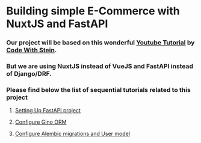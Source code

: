 # Building simple E-Commerce with NuxtJS and FastAPI

### Our project will be based on this wonderful [Youtube Tutorial](https://www.youtube.com/watch?v=Yg5zkd9nm6w) by [Code With Stein](https://www.youtube.com/channel/UCfVoYvY8BfTDeF63JQmQJvg). 
### But we are using NuxtJS instead of VueJS and FastAPI instead of Django/DRF.

### Please find below the list of sequential tutorials related to this project

1. [Setting Up FastAPI project](./ecommerce-setup-fastapi)

2. [Configure Gino ORM](./ecommerce-configure-db)

3. [Configure Alembic migrations and User model](./ecommerce-configure-alembic)